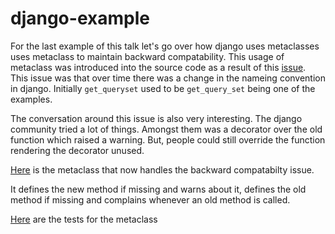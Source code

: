# django-example

For the last example of this talk let's go over how django uses metaclasses uses metaclass to maintain backward compatability. This usage of metaclass was introduced into the source code as a result of this [issue](https://code.djangoproject.com/ticket/15363). This issue was that over time there was a change in the nameing convention in django. Initially `get_queryset` used to be `get_query_set` being one of the examples. 

The conversation around this issue is also very interesting. The django community tried a lot of things. Amongst them was a decorator over the old function which raised a warning. But, people could still override the function rendering the decorator unused. 

[Here](https://github.com/django/django/blob/master/django/utils/deprecation.py#L33) is the metaclass that now handles the backward compatabilty issue.


It defines the new method if missing and warns about it, defines the old method if missing and complains whenever an old method is called.

[Here](https://github.com/django/django/blob/master/tests/deprecation/tests.py#L15) are the tests for the metaclass
